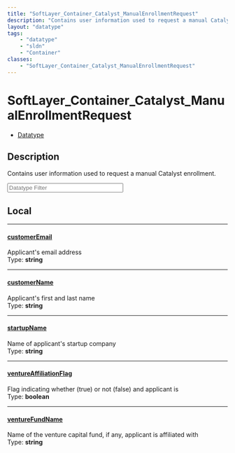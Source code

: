 ```yaml
---
title: "SoftLayer_Container_Catalyst_ManualEnrollmentRequest"
description: "Contains user information used to request a manual Catalyst enrollment."
layout: "datatype"
tags:
    - "datatype"
    - "sldn"
    - "Container"
classes:
    - "SoftLayer_Container_Catalyst_ManualEnrollmentRequest"
---
```


# SoftLayer_Container_Catalyst_ManualEnrollmentRequest
<div id='service-datatype'>
    <ul id='sldn-reference-tabs'>
        <li id='datatype'> <a href='/reference/datatypes/SoftLayer_Container_Catalyst_ManualEnrollmentRequest' >Datatype</a></li>
    </ul>
</div>

## Description 


Contains user information used to request a manual Catalyst enrollment. 





<!-- Filer BEGIN -->
<div class="view-filters">
        <div class="clearfix">
            <div class="search-input-box">
                <input placeholder="Datatype Filter" onkeyup="titleSearch(inputId='prop-input', divId='properties', elementClass='prop-row')" 
                    type="text" id="prop-input" value="" size="30" maxlength="128" class="form-text">
            </div>
        </div>
</div>
<!-- Filer END -->

<div id="properties" class="content">
<div id="localProperties" class="prop-content" >

## Local
<div class="prop-row">

-----
[customerEmail]: #customeremail
#### [customerEmail]
Applicant's email address  
<span class="type-label">Type: </span>**string**  



</div>
<div class="prop-row">

-----
[customerName]: #customername
#### [customerName]
Applicant's first and last name  
<span class="type-label">Type: </span>**string**  



</div>
<div class="prop-row">

-----
[startupName]: #startupname
#### [startupName]
Name of applicant's startup company  
<span class="type-label">Type: </span>**string**  



</div>
<div class="prop-row">

-----
[ventureAffiliationFlag]: #ventureaffiliationflag
#### [ventureAffiliationFlag]
Flag indicating whether (true) or not (false) and applicant is  
<span class="type-label">Type: </span>**boolean**  



</div>
<div class="prop-row">

-----
[ventureFundName]: #venturefundname
#### [ventureFundName]
Name of the venture capital fund, if any, applicant is affiliated with  
<span class="type-label">Type: </span>**string**  



</div>
</div>
<!-- LOCAL PROPERTY END -->

</div>


